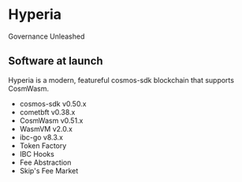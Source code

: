 # Hyperia

Governance Unleashed

## Software at launch

Hyperia is a modern, featureful cosmos-sdk blockchain that supports CosmWasm.

* cosmos-sdk v0.50.x
* cometbft v0.38.x
* CosmWasm v0.51.x
* WasmVM v2.0.x
* ibc-go v8.3.x
* Token Factory
* IBC Hooks
* Fee Abstraction
* Skip's Fee Market

